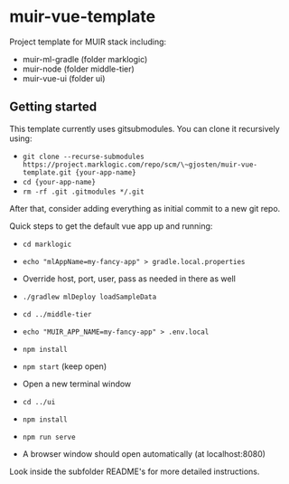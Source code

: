 # muir-vue-template

Project template for MUIR stack including:

- muir-ml-gradle (folder marklogic)
- muir-node (folder middle-tier)
- muir-vue-ui (folder ui)

## Getting started

This template currently uses gitsubmodules. You can clone it recursively using:

- `git clone --recurse-submodules https://project.marklogic.com/repo/scm/\~gjosten/muir-vue-template.git {your-app-name}`
- `cd {your-app-name}`
- `rm -rf .git .gitmodules */.git`

After that, consider adding everything as initial commit to a new git repo.

Quick steps to get the default vue app up and running:

- `cd marklogic`
- `echo "mlAppName=my-fancy-app" > gradle.local.properties`
- Override host, port, user, pass as needed in there as well
- `./gradlew mlDeploy loadSampleData`

- `cd ../middle-tier`
- `echo "MUIR_APP_NAME=my-fancy-app" > .env.local`
- `npm install`
- `npm start` (keep open)

- Open a new terminal window
- `cd ../ui`
- `npm install`
- `npm run serve`
- A browser window should open automatically (at localhost:8080)

Look inside the subfolder README's for more detailed instructions.
